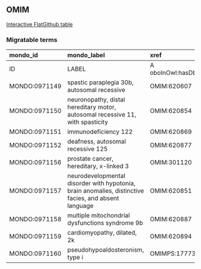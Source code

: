 ## OMIM
[Interactive FlatGithub table](https://flatgithub.com/monarch-initiative/mondo-ingest?filename=src/ontology/slurp/omim.tsv)

### Migratable terms
| mondo_id      | mondo_label                                                                                          | xref                 | xref_source                | original_label                                                                                       | definition    | parents       |
|:--------------|:-----------------------------------------------------------------------------------------------------|:---------------------|:---------------------------|:-----------------------------------------------------------------------------------------------------|:--------------|:--------------|
| ID            | LABEL                                                                                                | A oboInOwl:hasDbXref | >A oboInOwl:source SPLIT=| |                                                                                                      | A IAO:0000115 | SC %          |
| MONDO:0971149 | spastic paraplegia 30b, autosomal recessive                                                          | OMIM:620607          | MONDO:equivalentTo         | spastic paraplegia 30b, autosomal recessive                                                          |               | MONDO:0019064 |
| MONDO:0971150 | neuronopathy, distal hereditary motor, autosomal recessive 11, with spasticity                       | OMIM:620854          | MONDO:equivalentTo         | neuronopathy, distal hereditary motor, autosomal recessive 11, with spasticity                       |               | MONDO:0015363 |
| MONDO:0971151 | immunodeficiency 122                                                                                 | OMIM:620869          | MONDO:equivalentTo         | immunodeficiency 122                                                                                 |               | MONDO:0021094 |
| MONDO:0971152 | deafness, autosomal recessive 125                                                                    | OMIM:620877          | MONDO:equivalentTo         | deafness, autosomal recessive 125                                                                    |               | MONDO:0019588 |
| MONDO:0971156 | prostate cancer, hereditary, x-linked 3                                                              | OMIM:301120          | MONDO:equivalentTo         | prostate cancer, hereditary, X-linked 3                                                              |               |               |
| MONDO:0971157 | neurodevelopmental disorder with hypotonia, brain anomalies, distinctive facies, and absent language | OMIM:620851          | MONDO:equivalentTo         | neurodevelopmental disorder with hypotonia, brain anomalies, distinctive facies, and absent language |               |               |
| MONDO:0971158 | multiple mitochondrial dysfunctions syndrome 9b                                                      | OMIM:620887          | MONDO:equivalentTo         | multiple mitochondrial dysfunctions syndrome 9b                                                      |               |               |
| MONDO:0971159 | cardiomyopathy, dilated, 2k                                                                          | OMIM:620894          | MONDO:equivalentTo         | cardiomyopathy, dilated, 2k                                                                          |               |               |
| MONDO:0971160 | pseudohypoaldosteronism, type i                                                                      | OMIMPS:177735        | MONDO:equivalentTo         | Pseudohypoaldosteronism, type I                                                                      |               |               |